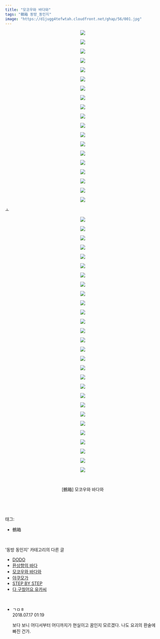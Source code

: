 ```yaml
---
title: "모코우와 바다와"
tags: "鵺箱 동방_동인지"
image: "https://d1jugg4tefwtah.cloudfront.net/ghap/56/001.jpg"
---
```

<div class="article">
<p style="text-align: center; clear: none; float: none;"><img src="{{ site.imgserver11 }}/ghap/56/001.jpg"/></p>
<p style="text-align: center; clear: none; float: none;"><img src="{{ site.imgserver11 }}/ghap/56/002.jpg"/></p>
<p style="text-align: center; clear: none; float: none;"><img src="{{ site.imgserver11 }}/ghap/56/003.jpg"/></p>
<p style="text-align: center; clear: none; float: none;"><img src="{{ site.imgserver11 }}/ghap/56/004.jpg"/></p>
<p style="text-align: center; clear: none; float: none;"><img src="{{ site.imgserver11 }}/ghap/56/005.jpg"/></p>
<p style="text-align: center; clear: none; float: none;"><img src="{{ site.imgserver11 }}/ghap/56/006.jpg"/></p>
<p style="text-align: center; clear: none; float: none;"><img src="{{ site.imgserver11 }}/ghap/56/007.jpg"/></p>
<p style="text-align: center; clear: none; float: none;"><img src="{{ site.imgserver11 }}/ghap/56/008.jpg"/></p>
<p style="text-align: center; clear: none; float: none;"><img src="{{ site.imgserver11 }}/ghap/56/009.jpg"/></p>
<p style="text-align: center; clear: none; float: none;"><img src="{{ site.imgserver11 }}/ghap/56/010.jpg"/></p>
<p style="text-align: center; clear: none; float: none;"><img src="{{ site.imgserver11 }}/ghap/56/011.jpg"/></p>
<p style="text-align: center; clear: none; float: none;"><img src="{{ site.imgserver11 }}/ghap/56/012.jpg"/></p>
<p style="text-align: center; clear: none; float: none;"><img src="{{ site.imgserver11 }}/ghap/56/013.jpg"/></p>
<p style="text-align: center; clear: none; float: none;"><img src="{{ site.imgserver11 }}/ghap/56/014.jpg"/></p>
<p style="text-align: center; clear: none; float: none;"><img src="{{ site.imgserver11 }}/ghap/56/015.jpg"/></p>
<p style="text-align: center; clear: none; float: none;"><img src="{{ site.imgserver11 }}/ghap/56/016.jpg"/></p>
<p style="text-align: center; clear: none; float: none;"><img src="{{ site.imgserver11 }}/ghap/56/017.jpg"/></p>
<p style="text-align: center; clear: none; float: none;"><img src="{{ site.imgserver11 }}/ghap/56/018.jpg"/></p>
<p style="text-align: center; clear: none; float: none;"><img src="{{ site.imgserver11 }}/ghap/56/019.jpg"/></p>
<p>ㅗ</p>
<p style="text-align: center; clear: none; float: none;"><img src="{{ site.imgserver11 }}/ghap/56/020.jpg"/></p>
<p style="text-align: center; clear: none; float: none;"><img src="{{ site.imgserver11 }}/ghap/56/021.jpg"/></p>
<p style="text-align: center; clear: none; float: none;"><img src="{{ site.imgserver11 }}/ghap/56/022.jpg"/></p>
<p style="text-align: center; clear: none; float: none;"><img src="{{ site.imgserver11 }}/ghap/56/023.jpg"/></p>
<p style="text-align: center; clear: none; float: none;"><img src="{{ site.imgserver11 }}/ghap/56/024.jpg"/></p>
<p style="text-align: center; clear: none; float: none;"><img src="{{ site.imgserver11 }}/ghap/56/025.jpg"/></p>
<p style="text-align: center; clear: none; float: none;"><img src="{{ site.imgserver11 }}/ghap/56/026.jpg"/></p>
<p style="text-align: center; clear: none; float: none;"><img src="{{ site.imgserver11 }}/ghap/56/027.jpg"/></p>
<p style="text-align: center; clear: none; float: none;"><img src="{{ site.imgserver11 }}/ghap/56/028.jpg"/></p>
<p style="text-align: center; clear: none; float: none;"><img src="{{ site.imgserver11 }}/ghap/56/029.jpg"/></p>
<p style="text-align: center; clear: none; float: none;"><img src="{{ site.imgserver11 }}/ghap/56/030.jpg"/></p>
<p style="text-align: center; clear: none; float: none;"><img src="{{ site.imgserver11 }}/ghap/56/031.jpg"/></p>
<p style="text-align: center; clear: none; float: none;"><img src="{{ site.imgserver11 }}/ghap/56/032.jpg"/></p>
<p style="text-align: center; clear: none; float: none;"><img src="{{ site.imgserver11 }}/ghap/56/033.jpg"/></p>
<p style="text-align: center; clear: none; float: none;"><img src="{{ site.imgserver11 }}/ghap/56/034.jpg"/></p>
<p style="text-align: center; clear: none; float: none;"><img src="{{ site.imgserver11 }}/ghap/56/035.jpg"/></p>
<p style="text-align: center; clear: none; float: none;"><img src="{{ site.imgserver11 }}/ghap/56/036.jpg"/></p>
<p style="text-align: center; clear: none; float: none;"><img src="{{ site.imgserver11 }}/ghap/56/037.jpg"/></p>
<p style="text-align: center; clear: none; float: none;"><img src="{{ site.imgserver11 }}/ghap/56/038.jpg"/></p>
<p style="text-align: center; clear: none; float: none;"><img src="{{ site.imgserver11 }}/ghap/56/039.jpg"/></p>
<p style="text-align: center; clear: none; float: none;"><img src="{{ site.imgserver11 }}/ghap/56/040.jpg"/></p>
<p style="text-align: center; clear: none; float: none;"><img src="{{ site.imgserver11 }}/ghap/56/041.jpg"/></p>
<p style="text-align: center; clear: none; float: none;"><img src="{{ site.imgserver11 }}/ghap/56/042.jpg"/></p>
<p style="text-align: center; clear: none; float: none;"><img src="{{ site.imgserver11 }}/ghap/56/043.jpg"/></p>
<p style="text-align: center; clear: none; float: none;"><img src="{{ site.imgserver11 }}/ghap/56/044.jpg"/></p>
<p style="text-align: center; clear: none; float: none;"><img src="{{ site.imgserver11 }}/ghap/56/045.jpg"/></p>
<p style="text-align: center; clear: none; float: none;"><img src="{{ site.imgserver11 }}/ghap/56/046.jpg"/></p>
<p style="text-align: center; clear: none; float: none;"><img src="{{ site.imgserver11 }}/ghap/56/047.jpg"/></p>
<p style="text-align: center; clear: none; float: none;"><br/></p>
<p style="text-align: center; clear: none; float: none;">[鵺箱] 모코우와 바다와</p>
<p style="text-align: center; clear: none; float: none;"><br/></p>
</div><br/>
<div class="tagTrail">
<p>태그: </p>
<ul>
<li>鵺箱</li>
</ul>
</div><br/>
<div class="another">
<p>'동방 동인지' 카테고리의 다른 글</p>
<ul>
<li><a href="/ghap_59">DODO</a></li>
<li><a href="/ghap_58">환상향의 바다</a></li>
<li><a href="/ghap_56">모코우와 바다와</a></li>
<li><a href="/ghap_55">야쿠모가</a></li>
<li><a href="/ghap_53">STEP BY STEP</a></li>
<li><a href="/ghap_52">다 구웠어요 유카씨</a></li>
</ul>
</div><br/>
<div class="cb_module cb_fluid">
<div class="cb_wrt cb_profile">
<div class="comment">
<ul>
<li class="cb_thumb_off" id="comment15288248">
<div class="cb_comment_area">
<div class="cb_info_area">
<div class="cb_section">
<span class="cb_nick_name">ㄱㅁㅎ</span>
</div>
<div class="cb_section">
<span class="cb_date">2018.07.17 01:19 </span>
</div>
</div>
<div class="cb_dsc_comment">
<p class="cb_dsc">
											보다 보니 어디서부터 어디까지가 현실이고 꿈인지 모르겠다. 나도 요괴의 환술에 빠진 건가.
										</p>
</div>
</div></li>
</ul>
</div>
</div><!-- commentList close -->
</div><br/>
